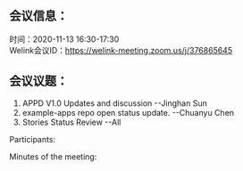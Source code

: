 会议信息：
------------

时间：2020-11-13 16:30-17:30  
Welink会议ID：https://welink-meeting.zoom.us/j/376865645


会议议题：
------------
 1. APPD  V1.0 Updates and  discussion  --Jinghan Sun  
 2. example-apps repo open status update. --Chuanyu Chen  
 3. Stories Status Review --All  



Participants:    

 
Minutes of the meeting:  
